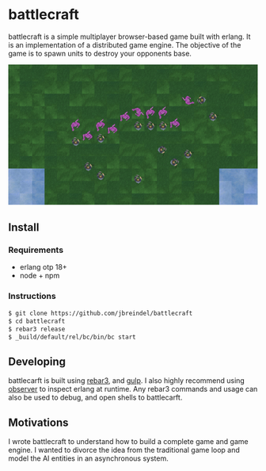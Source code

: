 battlecraft
=====

battlecraft is a simple multiplayer browser-based game built with erlang. It is an implementation of a distributed game engine. The objective of the game is to spawn units to destroy your opponents base.

![battlecraft](/apps/bc_web/priv/static/img/battlecraft-cropped-800x450.png)

## Install

### Requirements
* erlang otp 18+
* node + npm

### Instructions

```
$ git clone https://github.com/jbreindel/battlecraft
$ cd battlecraft
$ rebar3 release
$ _build/default/rel/bc/bin/bc start
```

## Developing

battlecarft is built using [rebar3](http://www.rebar3.org/), and [gulp](http://gulpjs.com/). I also highly recommend using [observer](http://erlang.org/doc/apps/observer/observer_ug.html) to inspect erlang at runtime. Any rebar3 commands and usage can also be used to debug, and open shells to battlecarft.

## Motivations

I wrote battlecraft to understand how to build a complete game and game engine. I wanted to divorce the idea from the traditional game loop and model the AI entities in an asynchronous system.